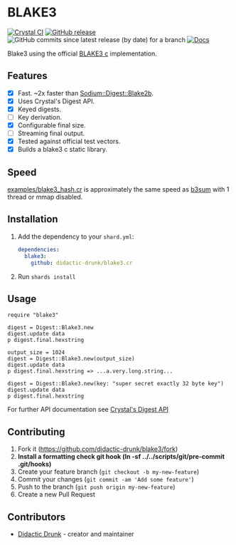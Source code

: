 # BLAKE3
[![Crystal CI](https://github.com/didactic-drunk/blake3.cr/actions/workflows/crystal.yml/badge.svg)](https://github.com/didactic-drunk/blake3.cr/actions/workflows/crystal.yml)
[![GitHub release](https://img.shields.io/github/release/didactic-drunk/blake3.cr.svg)](https://github.com/didactic-drunk/blake3.cr/releases)
![GitHub commits since latest release (by date) for a branch](https://img.shields.io/github/commits-since/didactic-drunk/blake3.cr/latest)
[![Docs](https://img.shields.io/badge/docs-available-brightgreen.svg)](https://didactic-drunk.github.io/blake3.cr/master)


Blake3 using the official [BLAKE3 c](https://github.com/BLAKE3-team/BLAKE3/tree/master/c) implementation.

## Features
- [x] Fast.  ~2x faster than [Sodium::Digest::Blake2b](https://github.com/didactic-drunk/sodium.cr#blake2b).
- [x] Uses Crystal's Digest API.
- [x] Keyed digests.
- [ ] Key derivation.
- [x] Configurable final size.
- [ ] Streaming final output.
- [x] Tested against official test vectors.
- [x] Builds a blake3 c static library.

## Speed

[examples/blake3_hash.cr](https://github.com/didactic-drunk/blake3.cr/blob/master/examples/blake3_hash.cr) 
is approximately the same speed as [b3sum](https://github.com/BLAKE3-team/BLAKE3#the-b3sum-utility) with 1 thread or mmap disabled.

## Installation

1. Add the dependency to your `shard.yml`:

   ```yaml
   dependencies:
     blake3:
       github: didactic-drunk/blake3.cr
   ```

2. Run `shards install`

## Usage

```crystal
require "blake3"
```

```crystal
digest = Digest::Blake3.new
digest.update data
p digest.final.hexstring
```

```crystal
output_size = 1024
digest = Digest::Blake3.new(output_size)
digest.update data
p digest.final.hexstring => ...a.very.long.string...
```
   
```crystal
digest = Digest::Blake3.new(key: "super secret exactly 32 byte key")
digest.update data
p digest.final.hexstring
```

For further API documentation see [Crystal's Digest API](https://crystal-lang.org/api/0.36.1/Digest.html)

## Contributing

1. Fork it (<https://github.com/didactic-drunk/blake3/fork>)
2. **Install a formatting check git hook (ln -sf ../../scripts/git/pre-commit .git/hooks)**
3. Create your feature branch (`git checkout -b my-new-feature`)
4. Commit your changes (`git commit -am 'Add some feature'`)
5. Push to the branch (`git push origin my-new-feature`)
6. Create a new Pull Request

## Contributors

- [Didactic Drunk](https://github.com/didactic-drunk) - creator and maintainer
